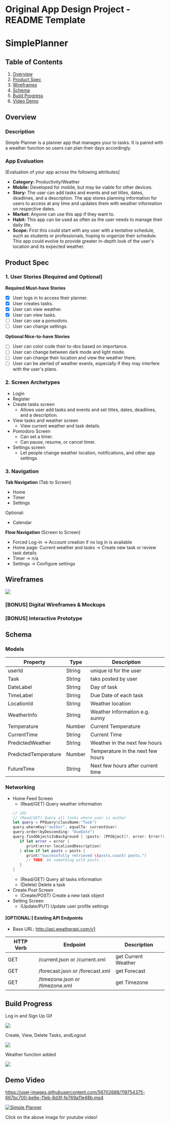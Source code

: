Original App Design Project - README Template
===

# SimplePlanner

## Table of Contents
1. [Overview](#Overview)
1. [Product Spec](#Product-Spec)
1. [Wireframes](#Wireframes)
2. [Schema](#Schema)
3. [Build Progress](#Build-Progress)
4. [Video Demo](#Video-Demo)

## Overview
### Description
Simple Planner is a planner app that manages your to tasks. It is paired with a weather function so users can plan their days accordingly.

### App Evaluation
[Evaluation of your app across the following attributes]
- **Category:** Productivity/Weather
- **Mobile:** Developed for mobile, but may be viable for other devices.
- **Story:** The user can add tasks and events and set titles, dates, deadlines, and a description. The app stores planning information for users to access at any time and updates them with weather information on respective dates.
- **Market:** Anyone can use this app if they want to.
- **Habit:** This app can be used as often as the user needs to manage their daily life.
- **Scope:** First this could start with any user with a tentative schedule, such as students or professionals, hoping to organize their schedule. This app could evolve to provide greater in-depth look of the user's location and its expected weather.

## Product Spec

### 1. User Stories (Required and Optional)

**Required Must-have Stories**

- [x] User logs in to access their planner.
- [x] User creates tasks.
- [x] User can view weather.
- [x] User can view tasks.
- [ ] User can use a pomodoro.
- [ ] User can change settings.

**Optional Nice-to-have Stories**

- [ ] User can color code their to-dos based on importance.
- [ ] User can change between dark mode and light mode.
- [ ] User can change their location and view the weather there.
- [ ] User can be alerted of weather events, especially if they may interfere with the user's plans.

### 2. Screen Archetypes

* Login
* Register
* Create tasks screen
   * Allows user add tasks and events and set titles, dates, deadlines, and a description.
* View tasks and weather screen
   * View current weather and task details.
* Pomodoro Screen
    * Can set a timer.
    * Can pause, resume, or cancel timer.
* Settings screen
    * Let people change weather location, notifications, and other app settings.
### 3. Navigation

**Tab Navigation** (Tab to Screen)

* Home
* Timer
* Settings

Optional:
* Calendar

**Flow Navigation** (Screen to Screen)

* Forced Log-in -> Account creation if no log in is available
* Home page: Current weather and tasks -> Create new task or review task details
* Timer -> n/a
* Settings -> Configure settings

## Wireframes
![](https://i.imgur.com/QY703Ko.png)

### [BONUS] Digital Wireframes & Mockups

### [BONUS] Interactive Prototype

## Schema 
### Models
| Property | Type     |Description|
| -------- | -------- | -------- |
| userId   | String | unique id for the user|
| Task   | String | taks posted by user|
| DateLabel| String | Day of task|
| TimeLabel| String | Due Date of each task|
| LocationId| String | Weather location|
| WeatherInfo| String |Weather Information e.g. sunny|
| Temperature| Number | Current Temperature|
| CurrentTime| String | Current Time|
| PredictedWeather| String | Weather in the next few hours|
| PredictedTemperature| Number | Temperature in the next few hours|
| FutureTime| String | Next few hours after current time|


### Networking
- Home Feed Screen
    - (Read/GET) Query weather information
    ```swift
    // iOS
    // (Read/GET) Query all tasks where user is author
    let query = PFQuery(className:"Task")
    query.whereKey("author", equalTo: currentUser)
    query.order(byDescending: "DueDate")
    query.findObjectsInBackground { (posts: [PFObject]?, error: Error?) in
       if let error = error {
          print(error.localizedDescription)
       } else if let posts = posts {
          print("Successfully retrieved \(posts.count) posts.")
          // TODO: Do something with posts...
       }
    }
    ```
    - (Read/GET) Query all tasks information
    - (Delete) Delete a task
- Create Post Screen
    - (Create/POST) Create a new task object
- Setting Screen
    - (Update/PUT) Update user profile settings

#### [OPTIONAL:] Existing API Endpoints
- Base URL: http://api.weatherapi.com/v1


| HTTP Verb | Endpoint | Description |
| --------  | -------- | -------- |
| GET      |/current.json or /current.xml| get Current Weather     |
| GET      |/forecast.json or /forecast.xml| get Forecast  |
| GET      |/timezone.json or /timezone.xml| get Timezone  |

## Build Progress
Log in and Sign Up Gif

![](https://i.imgur.com/UQjGM62.gif)

Create, View,  Delete Tasks, andLogout

![](https://i.imgur.com/Xgtl8TH.gif)

Weather function added

![](https://i.imgur.com/zP6QPRD.gif)

## Demo Video


https://user-images.githubusercontent.com/56702688/119754375-667bc700-be6e-11eb-8d3f-fe769a11e48b.mp4

[![Simple Planner](https://img.youtube.com/vi/hE0GkAMPev8/0.jpg)](https://youtu.be/hE0GkAMPev8)

Click on the above image for youtube video!
